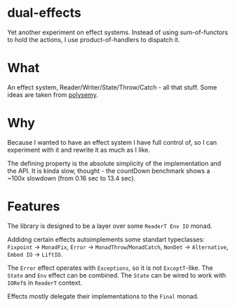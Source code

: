 # dual-effects

Yet another experiment on effect systems. Instead of using sum-of-functors to hold the actions, I use product-of-handlers to dispatch it.

# What

An effect system, Reader/Writer/State/Throw/Catch - all that stuff.
Some ideas are taken from [polysemy](http://hackage.haskell.org/package/polysemy-1.3.0.0).

# Why

Because I wanted to have an effect system I have full control of, so I can experiment with it and rewrite it as much as I like.

The defining property is the absolute simplicity of the implementation and the API.
It is kinda slow, thought - the countDown benchmark shows a ~100x slowdown (from 0.16 sec to 13.4 sec).

# Features

The library is designed to be a layer over some `ReaderT Env IO` monad.

Addidng certain effects autoimplements some standart typeclasses:
`Fixpoint` -> `MonadFix`, `Error` -> `MonadThrow`/`MonadCatch`, `NonDet` -> `Alternative`, `Embed IO` -> `LiftIO`.

The `Error` effect operates with `Exceptions`, so it is not `ExceptT`-like.
The `State` and `Env` effect can be combined. The `State` can be wired to work with `IORef`s in `ReaderT` context.

Effects mostly delegate their implementations to the `Final` monad.
